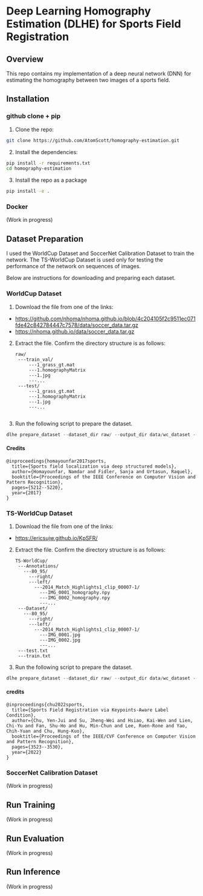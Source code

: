 # Deep Learning Homography Estimation (DLHE) for Sports Field Registration


## Overview

This repo contains my implementation of a deep neural network (DNN) for estimating the homography between two images of a sports field. 

## Installation

### github clone + pip

1. Clone the repo:

```bash
git clone https://github.com/AtomScott/homography-estimation.git
```

2. Install the dependencies:

```bash
pip install -r requirements.txt
cd homography-estimation
```

3. Install the repo as a package
  
```bash
pip install -e .
```

### Docker

(Work in progress)
## Dataset Preparation

I used the WorldCup Dataset and SoccerNet Calibration Dataset to train the network. The TS-WorldCup Dataset is used only for testing the performance of the network on sequences of images.

Below are instructions for downloading and preparing each dataset.

### WorldCup Dataset

1. Download the file from one of the links:

* https://github.com/nhoma/nhoma.github.io/blob/4c204105f2c9511ec071fde42c842784447c7578/data/soccer_data.tar.gz
* https://nhoma.github.io/data/soccer_data.tar.gz

2. Extract the file. Confirm the directory structure is as follows:
   ```
   raw/
    ---train_val/
        ---1_grass_gt.mat
        ---1.homographyMatrix
        ---1.jpg
        ---...
    ---test/
        ---1_grass_gt.mat
        ---1.homographyMatrix
        ---1.jpg
        ---...
    
   ```

3. Run the following script to prepare the dataset.

```python
dlhe prepare_dataset --dataset_dir raw/ --output_dir data/wc_dataset --dataset worldcup --visualize
```


#### Credits
```
@inproceedings{homayounfar2017sports,
  title={Sports field localization via deep structured models},
  author={Homayounfar, Namdar and Fidler, Sanja and Urtasun, Raquel},
  booktitle={Proceedings of the IEEE Conference on Computer Vision and Pattern Recognition},
  pages={5212--5220},
  year={2017}
}
```

### TS-WorldCup Dataset

1. Download the file from one of the links:

* https://ericsujw.github.io/KpSFR/

2. Extract the file. Confirm the directory structure is as follows:
   ```
   TS-WorldCup/
    ---Annotations/
      ---80_95/
        ---right/
        ---left/
          ---2014_Match_Highlights1_clip_00007-1/
            ---IMG_0001_homography.npy
            ---IMG_0002_homography.npy
            ---...
    ---Dataset/
      ---80_95/
        ---right/
        ---left/
          ---2014_Match_Highlights1_clip_00007-1/
            ---IMG_0001.jpg
            ---IMG_0002.jpg
            ---...
    ---test.txt
    ---train.txt    
   ```

3. Run the following script to prepare the dataset.

```python
dlhe prepare_dataset --dataset_dir raw/ --output_dir data/wc_dataset --dataset ts_worldcup --visualize
```

#### credits
```
@inproceedings{chu2022sports,
  title={Sports Field Registration via Keypoints-Aware Label Condition},
  author={Chu, Yen-Jui and Su, Jheng-Wei and Hsiao, Kai-Wen and Lien, Chi-Yu and Fan, Shu-Ho and Hu, Min-Chun and Lee, Ruen-Rone and Yao, Chih-Yuan and Chu, Hung-Kuo},
  booktitle={Proceedings of the IEEE/CVF Conference on Computer Vision and Pattern Recognition},
  pages={3523--3530},
  year={2022}
}
````

### SoccerNet Calibration Dataset

(Work in progress)

## Run Training

(Work in progress)

## Run Evaluation

(Work in progress)

## Run Inference

(Work in progress)
